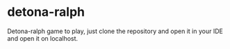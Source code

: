 # detona-ralph
Detona-ralph game to play, just clone the repository and open it in your IDE and open it on localhost.